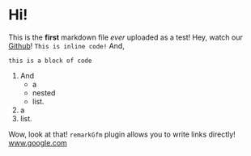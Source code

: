 # Hi!

This is the **first** markdown file _ever_ uploaded as a test!
Hey, watch our [Github](https://github.com/Eagletech-robotic/website)!
`This is inline code!`
And,

```
this is a block of code
```

1. And
    - a
    - nested
    - list.
2. a
3. list.

Wow, look at that! `remarkGfm` plugin allows you to write links directly!
www.google.com
